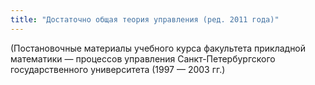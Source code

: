 ```yaml
---
title: "Достаточно общая теория управления (ред. 2011 года)"
---
```


(Постановочные материалы учебного курса факультета прикладной математики — процессов управления Санкт-Петербургского государственного университета (1997 — 2003 гг.)

